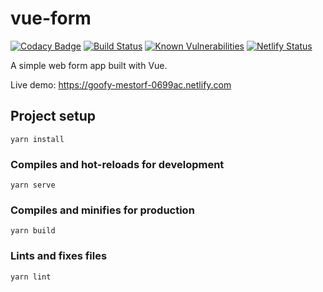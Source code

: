 # vue-form

[![Codacy Badge](https://api.codacy.com/project/badge/Grade/8b1b0c8cb7a04525b097b2d719a12605)](https://app.codacy.com/manual/tkhoa2711/vue-form?utm_source=github.com&utm_medium=referral&utm_content=tkhoa2711/vue-form&utm_campaign=Badge_Grade_Dashboard)
[![Build Status](https://travis-ci.com/tkhoa2711/vue-form.svg?branch=master)](https://travis-ci.com/tkhoa2711/vue-form)
[![Known Vulnerabilities](https://snyk.io/test/github/tkhoa2711/vue-form/badge.svg?targetFile=package.json)](https://snyk.io/test/github/tkhoa2711/vue-form?targetFile=package.json) [![Netlify Status](https://api.netlify.com/api/v1/badges/aa1a738e-c0cf-405d-8d91-4f2c0db260b2/deploy-status)](https://app.netlify.com/sites/goofy-mestorf-0699ac/deploys)

A simple web form app built with Vue.

Live demo: https://goofy-mestorf-0699ac.netlify.com

## Project setup
```
yarn install
```

### Compiles and hot-reloads for development
```
yarn serve
```

### Compiles and minifies for production
```
yarn build
```

### Lints and fixes files
```
yarn lint
```
